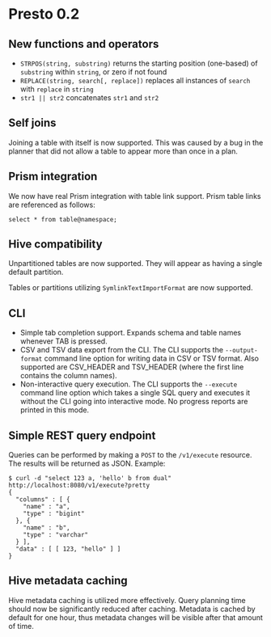 # Presto 0.2

## New functions and operators

* `STRPOS(string, substring)` returns the starting position (one-based) of `substring` within `string`, or zero if not found
* `REPLACE(string, search[, replace])` replaces all instances of `search` with `replace` in `string`
* `str1 || str2` concatenates `str1` and `str2`

## Self joins

Joining a table with itself is now supported. This was caused by a bug in the planner that did not allow a table to appear more than once in a plan.

## Prism integration

We now have real Prism integration with table link support.  Prism table links are referenced as follows:

    select * from table@namespace;

## Hive compatibility

Unpartitioned tables are now supported. They will appear as having a single default partition.

Tables or partitions utilizing `SymlinkTextImportFormat` are now supported.

## CLI

* Simple tab completion support. Expands schema and table names whenever TAB is pressed.
* CSV and TSV data export from the CLI. The CLI supports the `--output-format` command line option for writing data in CSV or TSV format. Also supported are CSV_HEADER and TSV_HEADER (where the first line contains the column names).
* Non-interactive query execution. The CLI supports the `--execute` command line option which takes a single SQL query and executes it without the CLI going into interactive mode. No progress reports are printed in this mode.

## Simple REST query endpoint

Queries can be performed by making a `POST` to the `/v1/execute` resource. The results will be returned as JSON. Example:

    $ curl -d "select 123 a, 'hello' b from dual" http://localhost:8080/v1/execute?pretty
    {
      "columns" : [ {
        "name" : "a",
        "type" : "bigint"
      }, {
        "name" : "b",
        "type" : "varchar"
      } ],
      "data" : [ [ 123, "hello" ] ]
    }


## Hive metadata caching

Hive metadata caching is utilized more effectively. Query planning time should now be significantly reduced after caching. Metadata is cached by default for one hour, thus metadata changes will be visible after that amount of time.
